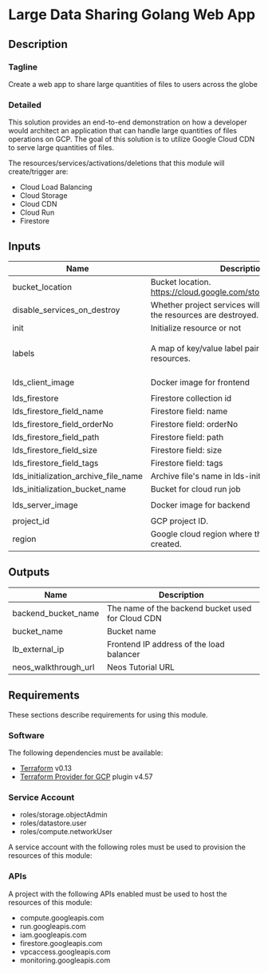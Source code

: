 # Large Data Sharing Golang Web App

## Description

### Tagline

Create a web app to share large quantities of files to users across the globe

### Detailed

This solution provides an end-to-end demonstration on how a developer would architect an application that can handle large quantities of files operations on GCP. The goal of this solution is to utilize Google Cloud CDN to serve large quantities of files.

The resources/services/activations/deletions that this module will create/trigger are:

- Cloud Load Balancing
- Cloud Storage
- Cloud CDN
- Cloud Run
- Firestore

<!-- BEGINNING OF PRE-COMMIT-TERRAFORM DOCS HOOK -->
## Inputs

| Name | Description | Type | Default | Required |
|------|-------------|------|---------|:--------:|
| bucket\_location | Bucket location. https://cloud.google.com/storage/docs/locations | `string` | `"US"` | no |
| disable\_services\_on\_destroy | Whether project services will be disabled when the resources are destroyed. | `bool` | `false` | no |
| init | Initialize resource or not | `bool` | `true` | no |
| labels | A map of key/value label pairs to assign to the resources. | `map(string)` | <pre>{<br>  "app": "large-data-sharing-golang"<br>}</pre> | no |
| lds\_client\_image | Docker image for frontend | `string` | `"gcr.io/hsa-resources-public/hsa-lds-golang-frontend:latest"` | no |
| lds\_firestore | Firestore collection id | `string` | `"fileMetadata-cdn"` | no |
| lds\_firestore\_field\_name | Firestore field: name | `string` | `"name"` | no |
| lds\_firestore\_field\_orderNo | Firestore field: orderNo | `string` | `"orderNo"` | no |
| lds\_firestore\_field\_path | Firestore field: path | `string` | `"path"` | no |
| lds\_firestore\_field\_size | Firestore field: size | `string` | `"size"` | no |
| lds\_firestore\_field\_tags | Firestore field: tags | `string` | `"tags"` | no |
| lds\_initialization\_archive\_file\_name | Archive file's name in lds-initialization bucket | `string` | `"initialization.tar.gz"` | no |
| lds\_initialization\_bucket\_name | Bucket for cloud run job | `string` | `"jss-resources"` | no |
| lds\_server\_image | Docker image for backend | `string` | `"gcr.io/hsa-resources-public/hsa-lds-golang-backend:latest"` | no |
| project\_id | GCP project ID. | `string` | n/a | yes |
| region | Google cloud region where the resource will be created. | `string` | `"us-west1"` | no |

## Outputs

| Name | Description |
|------|-------------|
| backend\_bucket\_name | The name of the backend bucket used for Cloud CDN |
| bucket\_name | Bucket name |
| lb\_external\_ip | Frontend IP address of the load balancer |
| neos\_walkthrough\_url | Neos Tutorial URL |

<!-- END OF PRE-COMMIT-TERRAFORM DOCS HOOK -->

## Requirements

These sections describe requirements for using this module.

### Software

The following dependencies must be available:

- [Terraform](https://developer.hashicorp.com/terraform/downloads) v0.13
- [Terraform Provider for GCP](https://registry.terraform.io/providers/hashicorp/google/latest/docs) plugin v4.57

### Service Account

- roles/storage.objectAdmin
- roles/datastore.user
- roles/compute.networkUser

A service account with the following roles must be used to provision
the resources of this module:

### APIs

A project with the following APIs enabled must be used to host the
resources of this module:

- compute.googleapis.com
- run.googleapis.com
- iam.googleapis.com
- firestore.googleapis.com
- vpcaccess.googleapis.com
- monitoring.googleapis.com
